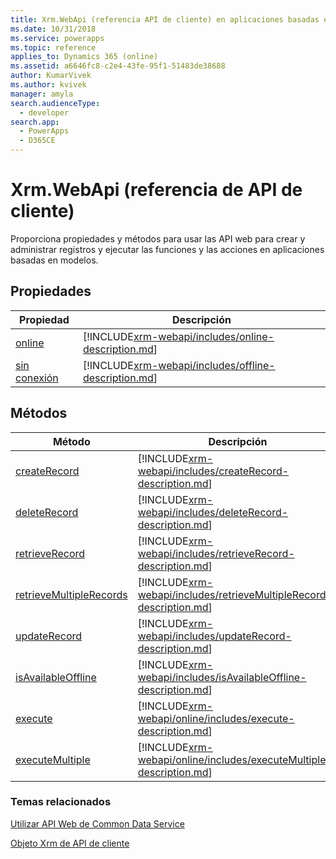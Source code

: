 ```yaml
---
title: Xrm.WebApi (referencia API de cliente) en aplicaciones basadas en modelo| MicrosoftDocs
ms.date: 10/31/2018
ms.service: powerapps
ms.topic: reference
applies_to: Dynamics 365 (online)
ms.assetid: a6646fc8-c2e4-43fe-95f1-51483de38688
author: KumarVivek
ms.author: kvivek
manager: amyla
search.audienceType:
  - developer
search.app:
  - PowerApps
  - D365CE
---
```

# <a name="xrmwebapi-client-api-reference"></a>Xrm.WebApi (referencia de API de cliente)



Proporciona propiedades y métodos para usar las API web para crear y administrar registros y ejecutar las funciones y las acciones en aplicaciones basadas en modelos. 

## <a name="properties"></a>Propiedades

|Propiedad | Descripción | 
|----- |-----| 
|[online](xrm-webapi/online.md)|[!INCLUDE[xrm-webapi/includes/online-description.md](xrm-webapi/includes/online-description.md)]|
|[sin conexión](xrm-webapi/offline.md)|[!INCLUDE[xrm-webapi/includes/offline-description.md](xrm-webapi/includes/offline-description.md)]|

## <a name="methods"></a>Métodos

|Método | Descripción | 
|------ |-------------| 
|[createRecord](xrm-webapi/createRecord.md)|[!INCLUDE[xrm-webapi/includes/createRecord-description.md](xrm-webapi/includes/createRecord-description.md)]|
|[deleteRecord](xrm-webapi/deleteRecord.md)|[!INCLUDE[xrm-webapi/includes/deleteRecord-description.md](xrm-webapi/includes/deleteRecord-description.md)]|
|[retrieveRecord](xrm-webapi/retrieveRecord.md)|[!INCLUDE[xrm-webapi/includes/retrieveRecord-description.md](xrm-webapi/includes/retrieveRecord-description.md)]|
|[retrieveMultipleRecords](xrm-webapi/retrieveMultipleRecords.md)|[!INCLUDE[xrm-webapi/includes/retrieveMultipleRecords-description.md](xrm-webapi/includes/retrieveMultipleRecords-description.md)]|
|[updateRecord](xrm-webapi/updateRecord.md)|[!INCLUDE[xrm-webapi/includes/updateRecord-description.md](xrm-webapi/includes/updateRecord-description.md)]|
|[isAvailableOffline](xrm-webapi/isAvailableOffline.md)|[!INCLUDE[xrm-webapi/includes/isAvailableOffline-description.md](xrm-webapi/includes/isAvailableOffline-description.md)]|
|[execute](xrm-webapi/online/execute.md)|[!INCLUDE[xrm-webapi/online/includes/execute-description.md](xrm-webapi/online/includes/execute-description.md)]|
|[executeMultiple](xrm-webapi/online/executeMultiple.md)|[!INCLUDE[xrm-webapi/online/includes/executeMultiple-description.md](xrm-webapi/online/includes/executeMultiple-description.md)]|

### <a name="related-topics"></a>Temas relacionados

[Utilizar API Web de Common Data Service](../../../common-data-service/webapi/overview.md)

[Objeto Xrm de API de cliente](../clientapi-xrm.md)